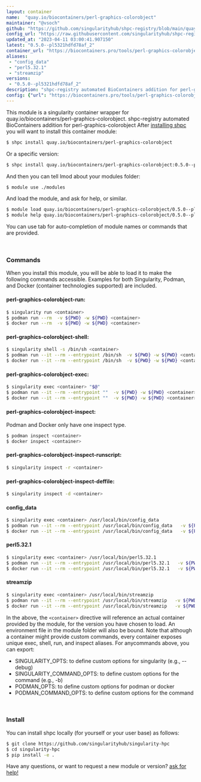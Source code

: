 ```yaml
---
layout: container
name:  "quay.io/biocontainers/perl-graphics-colorobject"
maintainer: "@vsoch"
github: "https://github.com/singularityhub/shpc-registry/blob/main/quay.io/biocontainers/perl-graphics-colorobject/container.yaml"
config_url: "https://raw.githubusercontent.com/singularityhub/shpc-registry/main/quay.io/biocontainers/perl-graphics-colorobject/container.yaml"
updated_at: "2023-04-11 03:00:41.907150"
latest: "0.5.0--pl5321hdfd78af_2"
container_url: "https://biocontainers.pro/tools/perl-graphics-colorobject"
aliases:
 - "config_data"
 - "perl5.32.1"
 - "streamzip"
versions:
 - "0.5.0--pl5321hdfd78af_2"
description: "shpc-registry automated BioContainers addition for perl-graphics-colorobject"
config: {"url": "https://biocontainers.pro/tools/perl-graphics-colorobject", "maintainer": "@vsoch", "description": "shpc-registry automated BioContainers addition for perl-graphics-colorobject", "latest": {"0.5.0--pl5321hdfd78af_2": "sha256:20a2508bfe2bbc2dc671830a538834bf1fea7cd2674c33f667239afd1c0a88e1"}, "tags": {"0.5.0--pl5321hdfd78af_2": "sha256:20a2508bfe2bbc2dc671830a538834bf1fea7cd2674c33f667239afd1c0a88e1"}, "docker": "quay.io/biocontainers/perl-graphics-colorobject", "aliases": {"config_data": "/usr/local/bin/config_data", "perl5.32.1": "/usr/local/bin/perl5.32.1", "streamzip": "/usr/local/bin/streamzip"}}
---
```


This module is a singularity container wrapper for quay.io/biocontainers/perl-graphics-colorobject.
shpc-registry automated BioContainers addition for perl-graphics-colorobject
After [installing shpc](#install) you will want to install this container module:


```bash
$ shpc install quay.io/biocontainers/perl-graphics-colorobject
```

Or a specific version:

```bash
$ shpc install quay.io/biocontainers/perl-graphics-colorobject:0.5.0--pl5321hdfd78af_2
```

And then you can tell lmod about your modules folder:

```bash
$ module use ./modules
```

And load the module, and ask for help, or similar.

```bash
$ module load quay.io/biocontainers/perl-graphics-colorobject/0.5.0--pl5321hdfd78af_2
$ module help quay.io/biocontainers/perl-graphics-colorobject/0.5.0--pl5321hdfd78af_2
```

You can use tab for auto-completion of module names or commands that are provided.

<br>

### Commands

When you install this module, you will be able to load it to make the following commands accessible.
Examples for both Singularity, Podman, and Docker (container technologies supported) are included.

#### perl-graphics-colorobject-run:

```bash
$ singularity run <container>
$ podman run --rm  -v ${PWD} -w ${PWD} <container>
$ docker run --rm  -v ${PWD} -w ${PWD} <container>
```

#### perl-graphics-colorobject-shell:

```bash
$ singularity shell -s /bin/sh <container>
$ podman run --it --rm --entrypoint /bin/sh  -v ${PWD} -w ${PWD} <container>
$ docker run --it --rm --entrypoint /bin/sh  -v ${PWD} -w ${PWD} <container>
```

#### perl-graphics-colorobject-exec:

```bash
$ singularity exec <container> "$@"
$ podman run --it --rm --entrypoint ""  -v ${PWD} -w ${PWD} <container> "$@"
$ docker run --it --rm --entrypoint ""  -v ${PWD} -w ${PWD} <container> "$@"
```

#### perl-graphics-colorobject-inspect:

Podman and Docker only have one inspect type.

```bash
$ podman inspect <container>
$ docker inspect <container>
```

#### perl-graphics-colorobject-inspect-runscript:

```bash
$ singularity inspect -r <container>
```

#### perl-graphics-colorobject-inspect-deffile:

```bash
$ singularity inspect -d <container>
```


#### config_data

```bash
$ singularity exec <container> /usr/local/bin/config_data
$ podman run --it --rm --entrypoint /usr/local/bin/config_data   -v ${PWD} -w ${PWD} <container> -c " $@"
$ docker run --it --rm --entrypoint /usr/local/bin/config_data   -v ${PWD} -w ${PWD} <container> -c " $@"
```


#### perl5.32.1

```bash
$ singularity exec <container> /usr/local/bin/perl5.32.1
$ podman run --it --rm --entrypoint /usr/local/bin/perl5.32.1   -v ${PWD} -w ${PWD} <container> -c " $@"
$ docker run --it --rm --entrypoint /usr/local/bin/perl5.32.1   -v ${PWD} -w ${PWD} <container> -c " $@"
```


#### streamzip

```bash
$ singularity exec <container> /usr/local/bin/streamzip
$ podman run --it --rm --entrypoint /usr/local/bin/streamzip   -v ${PWD} -w ${PWD} <container> -c " $@"
$ docker run --it --rm --entrypoint /usr/local/bin/streamzip   -v ${PWD} -w ${PWD} <container> -c " $@"
```



In the above, the `<container>` directive will reference an actual container provided
by the module, for the version you have chosen to load. An environment file in the
module folder will also be bound. Note that although a container
might provide custom commands, every container exposes unique exec, shell, run, and
inspect aliases. For anycommands above, you can export:

 - SINGULARITY_OPTS: to define custom options for singularity (e.g., --debug)
 - SINGULARITY_COMMAND_OPTS: to define custom options for the command (e.g., -b)
 - PODMAN_OPTS: to define custom options for podman or docker
 - PODMAN_COMMAND_OPTS: to define custom options for the command

<br>

### Install

You can install shpc locally (for yourself or your user base) as follows:

```bash
$ git clone https://github.com/singularityhub/singularity-hpc
$ cd singularity-hpc
$ pip install -e .
```

Have any questions, or want to request a new module or version? [ask for help!](https://github.com/singularityhub/singularity-hpc/issues)